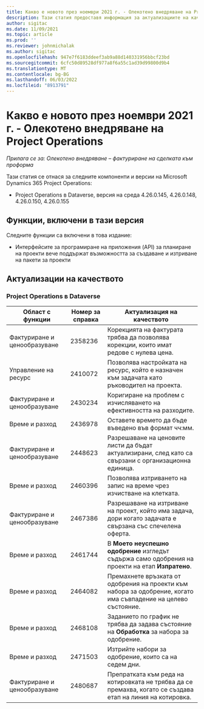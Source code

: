 ```yaml
---
title: Какво е новото през ноември 2021 г. - Олекотено внедряване на Project Operations
description: Тази статия предоставя информация за актуализациите на качеството, които са налични в ноемврийската версия от 2021 г. на олекотено внедряване на Project Operations.
author: sigitac
ms.date: 11/09/2021
ms.topic: article
ms.prod: ''
ms.reviewer: johnmichalak
ms.author: sigitac
ms.openlocfilehash: 947e7f6183ddeef3ab9a88d140331956bbcf23bd
ms.sourcegitcommit: 6cfc50d89528df977a8f6a55c1ad39d99800d9b4
ms.translationtype: MT
ms.contentlocale: bg-BG
ms.lasthandoff: 06/03/2022
ms.locfileid: "8913791"
---
```

# <a name="whats-new-november-2021---project-operations-lite-deployment"></a>Какво е новото през ноември 2021 г. - Олекотено внедряване на Project Operations

_Прилага се за: Олекотено внедряване – фактуриране на сделката към проформа_

Тази статия се отнася за следните компоненти и версии на Microsoft Dynamics 365 Project Operations:

- Project Operations в Dataverse, версия на среда 4.26.0.145, 4.26.0.148, 4.26.0.150, 4.26.0.155
  
## <a name="features-included-in-this-release"></a>Функции, включени в тази версия

Следните функции са включени в това издание:

- Интерфейсите за програмиране на приложения (API) за планиране на проекти вече поддържат възможността за създаване и изтриване на пакети за проекти

## <a name="quality-updates"></a>Актуализации на качеството

### <a name="project-operations-in-dataverse"></a>Project Operations в Dataverse

| Област с функции | Номер за справка | Актуализация на качеството |
| --- | --- | --- |
| Фактуриране и ценообразуване | 2358236 | Корекцията на фактурата трябва да позволява корекции, които имат редове с нулева цена. |
| Управление на ресурс | 2410072 | Позволява настройката на ресурс, който е назначен към задачата като ръководител на проекта. |
| Фактуриране и ценообразуване | 2430234 | Коригиране на проблем с изчисляването на ефективността на разходите. |
| Време и разход | 2436978 | Оставете времето да бъде въведено във формат чч:мм. |
| Фактуриране и ценообразуване | 2448623 | Разрешаване на ценовите листи да бъдат актуализирани, след като са свързани с организационна единица. |
| Време и разход | 2460396 | Позволява изтриването на запис на време чрез изчистване на клетката. |
| Фактуриране и ценообразуване | 2467386 | Разрешаване на изтриване на проект, който има задача, дори когато задачата е свързана със спечелена оферта. |
| Време и разход | 2461744 | В **Моето неуспешно одобрение** изгледът съдържа само одобрения на проекти на етап **Изпратено**. |
| Време и разход | 2464082 | Премахнете връзката от одобрения на проекти към набора за одобрение, когато има съвпадение на целево състояние. |
| Време и разход | 2468108 | Заданието по график не трябва да задава състояние на **Обработка** за набора за одобрение. |
| Време и разход | 2471503 | Изтрийте набори за одобрение, които са на седем дни. |
| Фактуриране и ценообразуване | 2480687 | Препратката към реда на котировката не трябва да се премахва, когато се създава етап на линия на котировка. |
